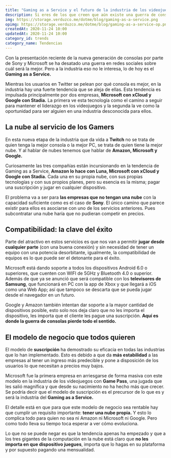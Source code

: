 ```yaml
---
title: "Gaming as a Service y el futuro de la industria de los videojuegos"
description: Si eres de los que creen que aún existe una guerra de consolas deberías reflexionar sobre el Gaming as a Service.
img: https://storage.verduzco.me/dotme/blog/gaming-as-a-service.png
opimg: https://storage.verduzco.me/dotme/blog/gaming-as-a-service-op.png
createdAt: 2020-11-24 10:00
updatedAt: 2020-11-24 10:00
category_id: trends
category_name: Tendencias
---
```


Con la presentación reciente de la nueva generación de consolas por parte de Sony y Microsoft se ha desatado una guerra en redes sociales sobre cuál será la mejor. Pero a la industria eso no le interesa, lo de hoy es el **Gaming as a Service.** 

Mientras los usuarios en Twitter se pelean por qué consola es mejor, en la industria hay una fuerte tendencia que se aleja de ellas. Esta tendencia es impulsada principalmente por dos empresas, **Microsoft con xCloud y Google con Stadia.** La primera ve esta tecnología como el camino a seguir para mantener el liderazgo en los videojuegos y la segunda la ve como la oportunidad para ser alguien en una industria desconocida para ellos. 

## La nube al servicio de los Gamers 

En esta nueva etapa de la industria que da vida a **Twitch** no se trata de quien tenga la mejor consola o la mejor PC, se trata de quien tiene la mejor nube. Y al hablar de nubes tenemos que hablar de **Amazon, Microsoft y Google.** 

Curiosamente las tres compañías están incursionando en la tendencia de Gaming as a Service, **Amazon lo hace con Luna, Microsoft con xCloud y Google con Stadia.** Cada una en su propia nube, con sus propias tecnologías y con sus propios planes, pero su esencia es la misma; pagar una suscripción y jugar en cualquier dispositivo. 

El problema va a ser para **las empresas que no tengan una nube** con la capacidad suficiente como es el caso de **Sony**. El único camino que parece existir para ellos es asociarse con uno de los servicios anteriores. Pues subcontratar una nube haría que no pudieran competir en precios. 

## Compatibilidad: la clave del éxito 

Parte del atractivo en estos servicios es que nos van a permitir **jugar desde cualquier parte** (con una buena conexión) y sin necesidad de tener un equipo con una potencia desorbitante, igualmente, la compatibilidad de equipos es lo que puede ser el detonante para el éxito. 

Microsoft está dando soporte a todos los dispositivos Android 6.0 o superiores, que cuenten con WIFI de 5GHz y Bluetooth 4.0 o superior. Además de que ya se anunció que será compatible con los **televisores de Samsung**, que funcionará en PC con la app de Xbox y que llegará a iOS como una Web App; así que tampoco se descarta que se pueda jugar desde el navegador en un futuro. 

Google y Amazon también intentan dar soporte a la mayor cantidad de dispositivos posible, esto solo nos deja claro que no les importa el dispositivo, les importa que el cliente les pague una suscripción. **Aquí es donde la guerra de consolas pierde todo el sentido.** 

## El modelo de negocio que todos quieren 

El modelo de **suscripción** ha demostrado su eficacia en todas las industrias que lo han implementado. Esto es debido a que da **más estabilidad** a las empresas al tener un ingreso más predecible y pone a disposición de los usuarios lo que necesitan a precios muy bajos. 

Microsoft fue la primera empresa en arriesgarse de forma masiva con este modelo en la industria de los videojuegos con **Game Pass**, una jugada que les salió magnífica y que desde su nacimiento no ha hecho más que crecer. Se podría decir que el modelo de suscripción es el precursor de lo que es y será la industria del **Gaming as a Service.** 

El detalle está en que para que este modelo de negocio sea rentable hay que cumplir un requisito importante: **tener una nube propia.** Y esto lo complica todo para quien no sea ni Amazon ni Microsoft ni Google. Pero como todo lleva su tiempo toca esperar a ver cómo evoluciona. 

Lo que no se puede negar es que la tendencia apenas ha empezado y que a los tres gigantes de la computación en la nube está claro que **no les importa en que dispositivo juegues**, importa que lo hagas en su plataforma y por supuesto pagando una mensualidad.